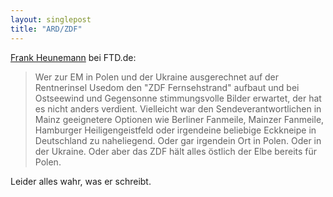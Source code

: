 ```yaml
---
layout: singlepost
title: "ARD/ZDF"
---
```

[Frank Heunemann](https://www.ftd.de/sport/euro2012/deutschland/:em-2012-entzieht-ard-und-zdf-den-live-fussball/70056747.html) bei FTD.de:

> Wer zur EM in Polen und der Ukraine ausgerechnet auf der Rentnerinsel Usedom den "ZDF Fernsehstrand" aufbaut und bei Ostseewind und Gegensonne stimmungsvolle Bilder erwartet, der hat es nicht anders verdient. Vielleicht war den Sendeverantwortlichen in Mainz geeignetere Optionen wie Berliner Fanmeile, Mainzer Fanmeile, Hamburger Heiligengeistfeld oder irgendeine beliebige Eckkneipe in Deutschland zu naheliegend. Oder gar irgendein Ort in Polen. Oder in der Ukraine. Oder aber das ZDF hält alles östlich der Elbe bereits für Polen.

Leider alles wahr, was er schreibt.